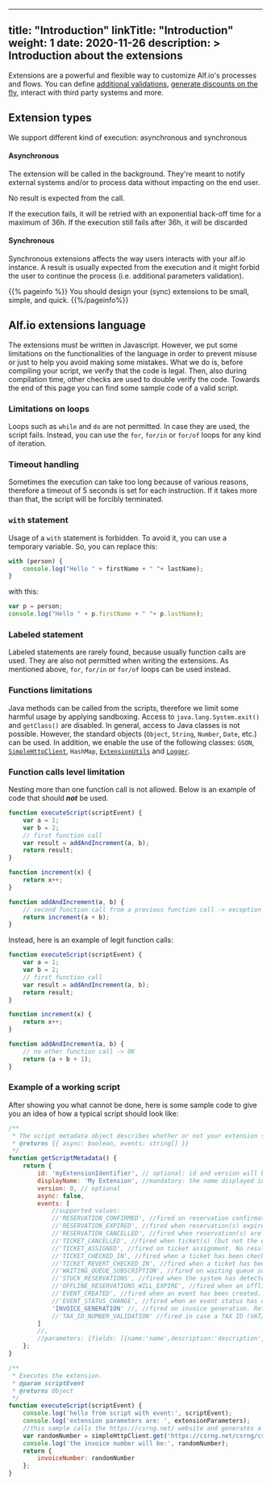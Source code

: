 
---
title: "Introduction"
linkTitle: "Introduction"
weight: 1
date: 2020-11-26
description: >
  Introduction about the extensions
---

Extensions are a powerful and flexible way to customize Alf.io's processes and flows. You can define [additional validations](../reference/reservation/#reservation-validation), [generate discounts on the fly](../reference/reservation/#dynamic-discount-application), interact with third party systems and more.

## Extension types

We support different kind of execution: asynchronous and synchronous

#### Asynchronous
The extension will be called in the background. They're meant to notify external systems and/or to process data without impacting on the end user.

No result is expected from the call.

If the execution fails, it will be retried with an exponential back-off time for a maximum of 36h.
If the execution still fails after 36h, it will be discarded

#### Synchronous

Synchronous extensions affects the way users interacts with your alf.io instance. A result is usually expected from the execution and it might forbid the user to continue the process (i.e. additional parameters validation).

{{% pageinfo %}}
You should design your (sync) extensions to be small, simple, and quick.
{{%/pageinfo%}}

## Alf.io extensions language

The extensions must be written in Javascript. However, we put some limitations on the functionalities of the language 
in order to prevent misuse or just to help you avoid making some mistakes. What we do is, before compiling your script, 
we verify that the code is legal. Then, also during compilation time, other checks are used to double verify the code.
Towards the end of this page you can find some sample code of a valid script.

### Limitations on loops

Loops such as `while` and `do` are not permitted. In case they are used, the script fails. Instead, you can use 
the `for`, `for/in` or `for/of` loops for any kind of iteration.

### Timeout handling

Sometimes the execution can take too long because of various reasons, therefore a timeout of 5 seconds is set for
each instruction. If it takes more than that, the script will be forcibly terminated.

### `with` statement

Usage of a `with` statement is forbidden. To avoid it, you can use a temporary variable. So, you can replace this:
```javascript
with (person) {
    console.log("Hello " + firstName + " "+ lastName);
}
```
with this:
```javascript
var p = person;
console.log("Hello " + p.firstName + " "+ p.lastName);
```
### Labeled statement

Labeled statements are rarely found, because usually function calls are used. They are also not permitted when writing 
the extensions. As mentioned above, `for`, `for/in` or `for/of` loops can be used instead.

### Functions limitations

Java methods can be called from the scripts, therefore we limit some harmful usage by applying sandboxing. Access to
`java.lang.System.exit()` and `getClass()` are disabled. In general, access to Java classes is not possible. However,
the standard objects (`Object`, `String`, `Number`, `Date`, etc.) can be used. In addition, we enable the use of
the following classes: `GSON`, [`SimpleHttpClient`](https://github.com/alfio-event/alf.io/blob/master/src/main/java/alfio/extension/SimpleHttpClient.java),
 `HashMap`, [`ExtensionUtils`]( https://github.com/alfio-event/alf.io/blob/master/src/main/java/alfio/extension/ExtensionUtils.java) 
 and [`Logger`](https://logging.apache.org/log4j/2.x/log4j-api/apidocs/org/apache/logging/log4j/Logger.html).


### Function calls level limitation

Nesting more than one function call is not allowed. Below is an example of code that should ***not*** be used. 
```javascript
function executeScript(scriptEvent) {
    var a = 1;
    var b = 2;
    // first function call
    var result = addAndIncrement(a, b);
    return result;
}

function increment(x) {
    return x++;
}

function addAndIncrement(a, b) {
    // second function call from a previous function call -> exception
    return increment(a + b);
}
```
Instead, here is an example of legit function calls:
```javascript
function executeScript(scriptEvent) {
    var a = 1;
    var b = 2;
    // first function call
    var result = addAndIncrement(a, b);
    return result;
}

function increment(x) {
    return x++;
}

function addAndIncrement(a, b) {
    // no other function call -> OK
    return (a + b + 1);
}
```

### Example of a working script

After showing you what cannot be done, here is some sample code to give you an idea of how a typical script should look like: 
```javascript
/**
 * The script metadata object describes whether or not your extension should be invoked asynchronously, and which events it supports
 * @returns {{ async: boolean, events: string[] }}
 */
function getScriptMetadata() {
    return {
        id: 'myExtensionIdentifier', // optional: id and version will be used later as a mechanism for checking if the script has a newer version
        displayName: 'My Extension', //mandatory: the name displayed in the configuration page
        version: 0, // optional
        async: false,
        events: [
            //supported values:
            //'RESERVATION_CONFIRMED', //fired on reservation confirmation. No results expected.
            //'RESERVATION_EXPIRED', //fired when reservation(s) expired
            //'RESERVATION_CANCELLED', //fired when reservation(s) are cancelled
            //'TICKET_CANCELLED', //fired when ticket(s) (but not the entire reservation) are cancelled
            //'TICKET_ASSIGNED', //fired on ticket assignment. No results expected.
            //'TICKET_CHECKED_IN', //fired when a ticket has been checked in. No results expected.
            //'TICKET_REVERT_CHECKED_IN', //fired when a ticket has been reverted from the checked in status. No results expected.
            //'WAITING_QUEUE_SUBSCRIPTION', //fired on waiting queue subscription. No results expected.
            //'STUCK_RESERVATIONS', //fired when the system has detected stuck reservations. No results expected.
            //'OFFLINE_RESERVATIONS_WILL_EXPIRE', //fired when an offline reservation will expire. No results expected.
            //'EVENT_CREATED', //fired when an event has been created. Return boolean for synchronous variant, no results expected for the asynchronous one.
            //'EVENT_STATUS_CHANGE', //fired when an event status has changed (normally, from DRAFT to PUBLIC). Return boolean for synchronous variant, no results expected for the asynchronous one.
            'INVOICE_GENERATION' //, //fired on invoice generation. Returns the invoice model.
            //'TAX_ID_NUMBER_VALIDATION' //fired in case a TAX ID (VAT/GST) Number has to be formally validated
        ]
        //,
        //parameters: {fields: [{name:'name',description:'description',type:'TEXT',required:true}], configurationLevels: ['SYSTEM', 'ORGANIZATION', 'EVENT']} //parameters
    };
}

/**
 * Executes the extension.
 * @param scriptEvent
 * @returns Object
 */
function executeScript(scriptEvent) {
    console.log('hello from script with event:', scriptEvent);
    console.log('extension parameters are: ', extensionParameters);
    //this sample calls the https://csrng.net/ website and generates a random invoice number
    var randomNumber = simpleHttpClient.get('https://csrng.net/csrng/csrng.php?min=0&max=100').getJsonBody()[0].random;
    console.log('the invoice number will be:', randomNumber);
    return {
        invoiceNumber: randomNumber
    };
}
```
